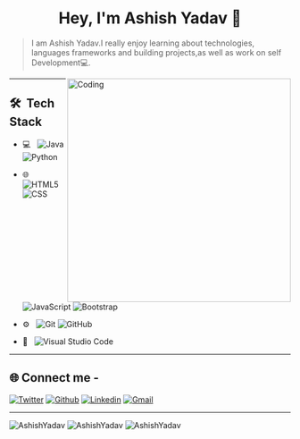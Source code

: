 <h1 align="center">Hey, I'm Ashish Yadav 👋 </h1>

>I am Ashish Yadav.I really enjoy learning about technologies, languages frameworks and building projects,as well as work on self Development💻.


<img align="right" alt="Coding" width="400" src="https://cdn.dribbble.com/users/1162077/screenshots/3848914/programmer.gif">




 
___

## 🛠 &nbsp;Tech Stack

- 💻 &nbsp;
  ![Java](https://img.shields.io/badge/-Java-333333?style=flat&logo=Java&logoColor=007396)
  ![Python](https://img.shields.io/badge/-Python-333333?style=flat&logo=python)
  

- 🌐 &nbsp;
  ![HTML5](https://img.shields.io/badge/-HTML5-333333?style=flat&logo=HTML5)
  ![CSS](https://img.shields.io/badge/-CSS-333333?style=flat&logo=CSS3&logoColor=1572B6)
  ![JavaScript](https://img.shields.io/badge/-JavaScript-333333?style=flat&logo=javascript)
  ![Bootstrap](https://img.shields.io/badge/-Bootstrap-333333?style=flat&logo=bootstrap&logoColor=563D7C)
  
- ⚙️ &nbsp;
  ![Git](https://img.shields.io/badge/-Git-333333?style=flat&logo=git)
  ![GitHub](https://img.shields.io/badge/-GitHub-333333?style=flat&logo=github)
- 🔧 &nbsp;
  ![Visual Studio Code](https://img.shields.io/badge/-Visual%20Studio%20Code-333333?style=flat&logo=visual-studio-code&logoColor=007ACC)
  
___

 ## 🌐 Connect me -

[![Twitter](https://img.shields.io/badge/-Twitter-blue?&logo=Github&logoColor=wh)](https://twitter.com/Ashishstwt)
[![Github](https://img.shields.io/badge/-Github-000?&logo=Github&logoColor=white)](https://github.com/AshishG97)
[![Linkedin](https://img.shields.io/badge/-LinkedIn-blue?&logo=Linkedin&logoColor=white)](https://www.linkedin.com/in/ashishg21/)
[![Gmail](https://img.shields.io/badge/-Gmail-c14438?&logo=Gmail&logoColor=white)](mailto:ydvashish1983@gmail.com)

___

                                                                                                                                                     
 <img align="centre" src="https://github-readme-stats.vercel.app/api?username=AshishG97&show_icons=true&theme=blue-green" alt="AshishYadav" />
 
 <img align="centre" src="https://github-readme-streak-stats.herokuapp.com/?user=AshishG97&show_icons=true&theme=blue-green" alt="AshishYadav" />
 
<img align="centre" src="https://github-readme-stats.vercel.app/api/top-langs/?username=AshishG97&layout=compact&hide=html&theme=blue-green" alt="AshishYadav" />
                                                                                                                                                  
 







